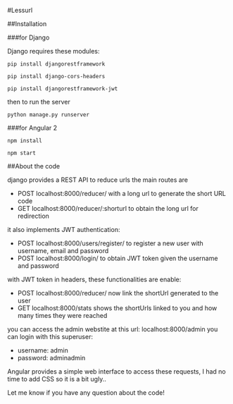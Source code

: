 #Lessurl

##Installation

###for Django

Django requires these modules:

`pip install djangorestframework `

`pip install django-cors-headers`

`pip install djangorestframework-jwt`

then to run the server 

`python manage.py runserver`

###for Angular 2

`npm install`

`npm start`

##About the code

django provides a REST API to reduce urls the main routes are

- POST localhost:8000/reducer/ with a long url to generate the short URL code
- GET localhost:8000/reducer/:shorturl to obtain the long url for redirection

it also implements JWT authentication:

- POST localhost:8000/users/register/ to register a new user with username, email and password
- POST localhost:8000/login/ to obtain JWT token given the username and password

with JWT token in headers, these functionalities are enable:

- POST localhost:8000/reducer/ now link the shortUrl generated to the user
- GET localhost:8000/stats shows the shortUrls linked to you and how many times they were reached

you can access the admin webstite at this url: localhost:8000/admin
you can login with this superuser: 

- username: admin 
- password: adminadmin

Angular provides a simple web interface to access these requests, I had no time to add CSS so it is a bit ugly..

Let me know if you have any question about the code!





